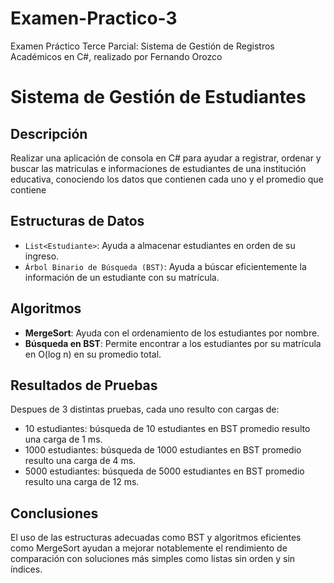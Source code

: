 # Examen-Practico-3
Examen Práctico Terce Parcial: Sistema de Gestión de Registros Académicos en C#, realizado por Fernando Orozco

# Sistema de Gestión de Estudiantes

## Descripción
Realizar una aplicación de consola en C# para ayudar a registrar, ordenar y buscar las matriculas e informaciones de estudiantes de una institución educativa, conociendo los datos que contienen cada uno y el promedio que contiene

## Estructuras de Datos
- `List<Estudiante>`: Ayuda a almacenar estudiantes en orden de su ingreso.
- `Árbol Binario de Búsqueda (BST)`: Ayuda a búscar eficientemente la información de un estudiante con su matrícula.

## Algoritmos
- **MergeSort**: Ayuda con el ordenamiento de los estudiantes por nombre.
- **Búsqueda en BST**: Permite encontrar a los estudiantes por su matrícula en O(log n) en su promedio total.

## Resultados de Pruebas
Despues de 3 distintas pruebas, cada uno resulto con cargas de:
- 10 estudiantes: búsqueda de 10 estudiantes en BST promedio resulto una carga de 1 ms.
- 1000 estudiantes: búsqueda de 1000 estudiantes en BST promedio resulto una carga de 4 ms.
- 5000 estudiantes: búsqueda de 5000 estudiantes en BST promedio resulto una carga de 12 ms.

## Conclusiones
El uso de las estructuras adecuadas como BST y algoritmos eficientes como MergeSort ayudan a mejorar notablemente el rendimiento de comparación con soluciones más simples como listas sin orden y sin índices.

